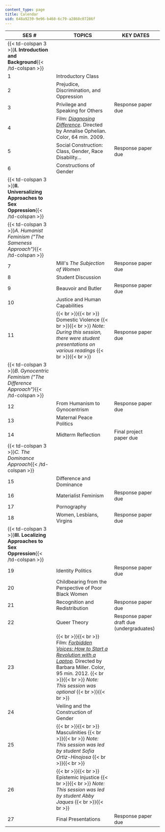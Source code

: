 ```yaml
---
content_type: page
title: Calendar
uid: 648a9239-9e96-b460-6c79-a2860c07286f
---
```


| SES # | TOPICS | KEY DATES |
| --- | --- | --- |
| {{< td-colspan 3 >}}**I. Introduction and Background**{{< /td-colspan >}} |||
| 1 | Introductory Class | &nbsp; |
| 2 | Prejudice, Discrimination, and Oppression | &nbsp; |
| 3 | Privilege and Speaking for Others | Response paper due |
| 4 | Film: [_Diagnosing Difference_](http://www.diagnosingdifference.com/). Directed by Annalise Ophelian. Color, 64 min. 2009. | &nbsp; |
| 5 | Social Construction: Class, Gender, Race Disability… | Response paper due |
| 6 | Constructions of Gender | &nbsp; |
| {{< td-colspan 3 >}}**II. Universalizing Approaches to Sex Oppression**{{< /td-colspan >}} |||
| {{< td-colspan 3 >}}_A. Humanist Feminism ("The Sameness Approach")_{{< /td-colspan >}} |||
| 7 | Mill's _The Subjection of Women_ | Response paper due |
| 8 | Student Discussion | &nbsp; |
| 9 | Beauvoir and Butler | Response paper due |
| 10 | Justice and Human Capabilities | &nbsp; |
| 11 |  {{< br >}}{{< br >}} Domestic Violence {{< br >}}{{< br >}} _Note: During this session, there were student presentations on various readings_ {{< br >}}{{< br >}}  | Response paper due |
| {{< td-colspan 3 >}}_B. Gynocentric Feminism ("The Difference Approach")_{{< /td-colspan >}} |||
| 12 | From Humanism to Gynocentrism | Response paper due |
| 13 | Maternal Peace Politics | &nbsp; |
| 14 | Midterm Reflection | Final project paper due |
| {{< td-colspan 3 >}}_C. The Dominance Approach_{{< /td-colspan >}} |||
| 15 | Difference and Dominance | &nbsp; |
| 16 | Materialist Feminism | Response paper due |
| 17 | Pornography | &nbsp; |
| 18 | Women, Lesbians, Virgins | Response paper due |
| {{< td-colspan 3 >}}**III. Localizing Approaches to Sex Oppression**{{< /td-colspan >}} |||
| 19 | Identity Politics | Response paper due |
| 20 | Childbearing from the Perspective of Poor Black Women | &nbsp; |
| 21 | Recognition and Redistribution | Response paper due |
| 22 | Queer Theory | Response paper draft due (undergraduates) |
| 23 |  {{< br >}}{{< br >}} Film: _[Forbidden Voices: How to Start a Revolution with a Laptop](http://forbiddenvoices.net/en/en-start.html)._ Directed by Barbara Miller. Color, 95 min. 2012. {{< br >}}{{< br >}} _Note: This session was optional_ {{< br >}}{{< br >}}  | &nbsp; |
| 24 | Veiling and the Construction of Gender | &nbsp; |
| 25 |  {{< br >}}{{< br >}} Masculinities {{< br >}}{{< br >}} _Note: This session was led by student Sofia Ortiz-Hinojosa_ {{< br >}}{{< br >}}  | &nbsp; |
| 26 |  {{< br >}}{{< br >}} Epistemic Injustice {{< br >}}{{< br >}} _Note: This session was led by student Abby Jaques_ {{< br >}}{{< br >}}  | &nbsp; |
| 27 | Final Presentations | Response paper due